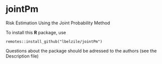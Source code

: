 # jointPm

Risk Estimation Using the Joint Probability Method

To install this **R** package, use

```{r}
remotes::install_github("lbelzile/jointPm")
```

Questions about the package should be adressed to the authors (see the Description file)
